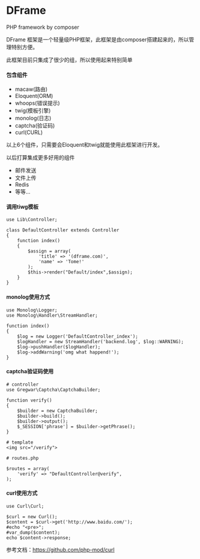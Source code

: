 # DFrame
PHP framework by composer

DFrame 框架是一个轻量级PHP框架，此框架是由composer搭建起来的，所以管理特别方便。

此框架目前只集成了很少的组，所以使用起来特别简单

#### 包含组件
* macaw(路由)
* Eloquent(ORM)
* whoops(错误提示)
* twig(模板引擎)
* monolog(日志)
* captcha(验证码)
* curl(CURL)

以上6个组件，只需要会Eloquent和twig就能使用此框架进行开发。

以后打算集成更多好用的组件

* 邮件发送
* 文件上传
* Redis
* 等等...

#### 调用tiwg模板

```
use Lib\Controller;

class DefaultController extends Controller
{
	function index()
	{
		$assign = array(
			'title' => '(dframe.com)',
			'name' => 'Tome!'
		);
		$this->render("Default/index",$assign);
	}
}
```

#### monolog使用方式

```
use Monolog\Logger;
use Monolog\Handler\StreamHandler;
```

```
function index()
{
	$log = new Logger('DefaultController_index');
	$logHandler = new StreamHandler('backend.log', $log::WARNING);
	$log->pushHandler($logHandler);
	$log->addWarning('omg what happend!');
}
```

#### captcha验证码使用
```
# controller
use Gregwar\Captcha\CaptchaBuilder;

function verify()
{
	$builder = new CaptchaBuilder;
	$builder->build();
	$builder->output();
	$_SESSION['phrase'] = $builder->getPhrase();
}

# template
<img src="/verify">

# routes.php

$routes = array(
	'verify' => "DefaultController@verify",
);
```

#### curl使用方式

```
use Curl\Curl;

$curl = new Curl();
$content = $curl->get('http://www.baidu.com/');
#echo "<pre>";
#var_dump($content);
echo $content->response;
```

参考文档：https://github.com/php-mod/curl
